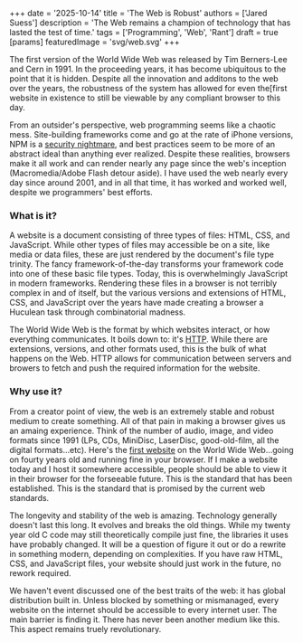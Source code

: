+++
date = '2025-10-14'
title = 'The Web is Robust'
authors = ['Jared Suess']
description = 'The Web remains a champion of technology that has lasted the test of time.'
tags = ['Programming', 'Web', 'Rant']
draft = true
[params]
  featuredImage = 'svg/web.svg'
+++

The first version of the World Wide Web was released by Tim Berners-Lee and Cern in 1991.  In the proceeding years, it has become ubiquitous to the point that it is hidden.  Despite all the innovation and additons to the web over the years, the robustness of the system has allowed for even the[first website in existence to still be viewable by any compliant browser to this day.

<!--more-->

From an outsider's perspective, web programming seems like a chaotic mess.  Site-building frameworks come and go at the rate of iPhone versions, NPM is a [security nightmare](https://github.com/advisories), and best practices seem to be more of an abstract ideal than anything ever realized.  Despite these realities, browsers make it all work and can render nearly any page since the web's inception (Macromedia/Adobe Flash detour aside).  I have used the web nearly every day since around 2001, and in all that time, it has worked and worked well, despite we programmers' best efforts.

### What is it?

A website is a document consisting of three types of files: HTML, CSS, and JavaScript.  While other types of files may accessible be on a site, like media or data files, these are just rendered by the document's file type trinity.  The fancy framework-of-the-day transforms your framework code into one of these basic file types.  Today, this is overwhelmingly JavaScript in modern frameworks.  Rendering these files in a browser is not terribly complex in and of itself, but the various versions and extensions of HTML, CSS, and JavaScript over the years have made creating a browser a Huculean task through combinatorial madness.

The World Wide Web is the format by which websites interact, or how everything communicates.  It boils down to: it's [HTTP](https://en.wikipedia.org/wiki/HTTP).  While there are extensions, versions, and other formats used, this is the bulk of what happens on the Web.  HTTP allows for communication between servers and browers to fetch and push the required information for the website.

### Why use it?

From a creator point of view, the web is an extremely stable and robust medium to create something.  All of that pain in making a browser gives us an amaing experience.  Think of the number of audio, image, and video formats since 1991 (LPs, CDs, MiniDisc, LaserDisc, good-old-film, all the digital formats...etc).  Here's the [first website](https://info.cern.ch/hypertext/WWW/TheProject.html) on the World Wide Web...going on fourty years old and running fine in your browser.  If I make a website today and I host it somewhere accessible, people should be able to view it in their browser for the forseeable future.  This is the standard that has been established.  This is the standard that is promised by the current web standards.

The longevity and stability of the web is amazing.  Technology generally doesn't last this long.  It evolves and breaks the old things.  While my twenty year old C code may still theoretically compile just fine, the libraries it uses have probably changed.  It will be a question of figure it out or do a rewrite in something modern, depending on complexities.  If you have raw HTML, CSS, and JavaScript files, your website should just work in the future, no rework required.

We haven't event discussed one of the best traits of the web: it has global distribution built in.  Unless blocked by something or mismanaged, every website on the internet should be accessible to every internet user.  The main barrier is finding it.  There has never been another medium like this.  This aspect remains truely revolutionary.

###
